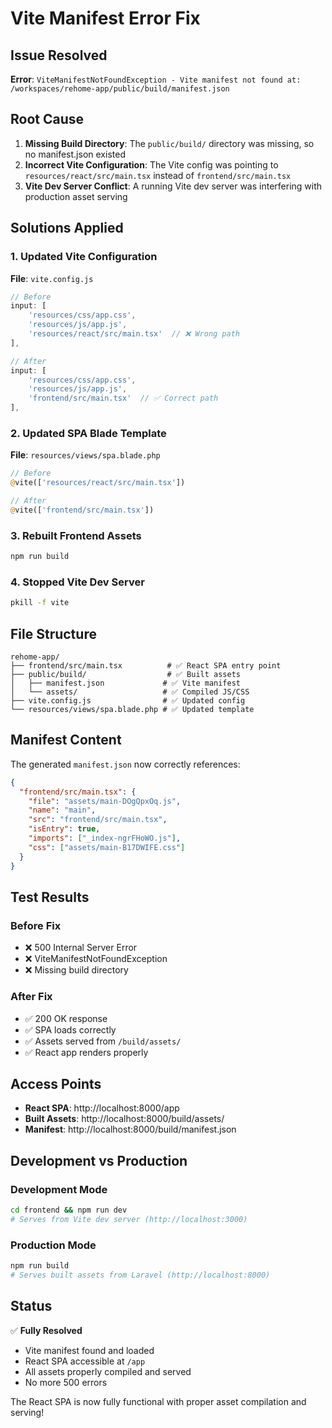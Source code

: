 # Vite Manifest Error Fix

## Issue Resolved

**Error**: `ViteManifestNotFoundException - Vite manifest not found at: /workspaces/rehome-app/public/build/manifest.json`

## Root Cause

1. **Missing Build Directory**: The `public/build/` directory was missing, so no manifest.json existed
2. **Incorrect Vite Configuration**: The Vite config was pointing to `resources/react/src/main.tsx` instead of `frontend/src/main.tsx`
3. **Vite Dev Server Conflict**: A running Vite dev server was interfering with production asset serving

## Solutions Applied

### 1. **Updated Vite Configuration**
**File**: `vite.config.js`

```javascript
// Before
input: [
    'resources/css/app.css', 
    'resources/js/app.js',
    'resources/react/src/main.tsx'  // ❌ Wrong path
],

// After
input: [
    'resources/css/app.css', 
    'resources/js/app.js',
    'frontend/src/main.tsx'  // ✅ Correct path
],
```

### 2. **Updated SPA Blade Template**
**File**: `resources/views/spa.blade.php`

```php
// Before
@vite(['resources/react/src/main.tsx'])

// After
@vite(['frontend/src/main.tsx'])
```

### 3. **Rebuilt Frontend Assets**
```bash
npm run build
```

### 4. **Stopped Vite Dev Server**
```bash
pkill -f vite
```

## File Structure

```
rehome-app/
├── frontend/src/main.tsx          # ✅ React SPA entry point
├── public/build/                  # ✅ Built assets
│   ├── manifest.json             # ✅ Vite manifest
│   └── assets/                   # ✅ Compiled JS/CSS
├── vite.config.js                # ✅ Updated config
└── resources/views/spa.blade.php # ✅ Updated template
```

## Manifest Content

The generated `manifest.json` now correctly references:

```json
{
  "frontend/src/main.tsx": {
    "file": "assets/main-DOgQpxOq.js",
    "name": "main",
    "src": "frontend/src/main.tsx",
    "isEntry": true,
    "imports": ["_index-ngrFHoWO.js"],
    "css": ["assets/main-B17DWIFE.css"]
  }
}
```

## Test Results

### **Before Fix**
- ❌ 500 Internal Server Error
- ❌ ViteManifestNotFoundException
- ❌ Missing build directory

### **After Fix**
- ✅ 200 OK response
- ✅ SPA loads correctly
- ✅ Assets served from `/build/assets/`
- ✅ React app renders properly

## Access Points

- **React SPA**: http://localhost:8000/app
- **Built Assets**: http://localhost:8000/build/assets/
- **Manifest**: http://localhost:8000/build/manifest.json

## Development vs Production

### **Development Mode**
```bash
cd frontend && npm run dev
# Serves from Vite dev server (http://localhost:3000)
```

### **Production Mode**
```bash
npm run build
# Serves built assets from Laravel (http://localhost:8000)
```

## Status

✅ **Fully Resolved**
- Vite manifest found and loaded
- React SPA accessible at `/app`
- All assets properly compiled and served
- No more 500 errors

The React SPA is now fully functional with proper asset compilation and serving!
